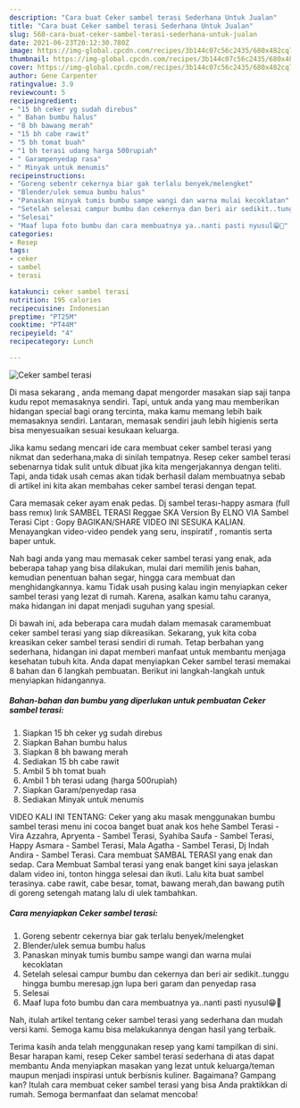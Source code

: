 ```yaml
---
description: "Cara buat Ceker sambel terasi Sederhana Untuk Jualan"
title: "Cara buat Ceker sambel terasi Sederhana Untuk Jualan"
slug: 560-cara-buat-ceker-sambel-terasi-sederhana-untuk-jualan
date: 2021-06-23T20:12:30.780Z
image: https://img-global.cpcdn.com/recipes/3b144c07c56c2435/680x482cq70/ceker-sambel-terasi-foto-resep-utama.jpg
thumbnail: https://img-global.cpcdn.com/recipes/3b144c07c56c2435/680x482cq70/ceker-sambel-terasi-foto-resep-utama.jpg
cover: https://img-global.cpcdn.com/recipes/3b144c07c56c2435/680x482cq70/ceker-sambel-terasi-foto-resep-utama.jpg
author: Gene Carpenter
ratingvalue: 3.9
reviewcount: 5
recipeingredient:
- "15 bh ceker yg sudah direbus"
- " Bahan bumbu halus"
- "8 bh bawang merah"
- "15 bh cabe rawit"
- "5 bh tomat buah"
- "1 bh terasi udang harga 500rupiah"
- " Garampenyedap rasa"
- " Minyak untuk menumis"
recipeinstructions:
- "Goreng sebentr cekernya biar gak terlalu benyek/melengket"
- "Blender/ulek semua bumbu halus"
- "Panaskan minyak tumis bumbu sampe wangi dan warna mulai kecoklatan"
- "Setelah selesai campur bumbu dan cekernya dan beri air sedikit..tunggu hingga bumbu meresap.jgn lupa beri garam dan penyedap rasa"
- "Selesai"
- "Maaf lupa foto bumbu dan cara membuatnya ya..nanti pasti nyusul😁🙏"
categories:
- Resep
tags:
- ceker
- sambel
- terasi

katakunci: ceker sambel terasi 
nutrition: 195 calories
recipecuisine: Indonesian
preptime: "PT25M"
cooktime: "PT44M"
recipeyield: "4"
recipecategory: Lunch

---
```



![Ceker sambel terasi](https://img-global.cpcdn.com/recipes/3b144c07c56c2435/680x482cq70/ceker-sambel-terasi-foto-resep-utama.jpg)

Di masa  sekarang , anda memang dapat mengorder masakan siap saji tanpa kudu repot memasaknya sendiri. Tapi, untuk anda yang mau memberikan hidangan special bagi orang tercinta, maka kamu memang lebih baik memasaknya sendiri. Lantaran, memasak sendiri jauh lebih higienis serta bisa menyesuaikan sesuai kesukaan keluarga.

Jika kamu sedang mencari ide cara membuat ceker sambel terasi yang nikmat dan sederhana,maka di sinilah tempatnya. Resep ceker sambel terasi  sebenarnya tidak sulit untuk dibuat jika kita mengerjakannya dengan teliti. Tapi, anda tidak usah cemas akan tidak berhasil dalam membuatnya 
sebab di artikel ini kita akan membahas ceker sambel terasi dengan tepat.  

Cara memasak ceker ayam enak pedas. Dj sambel terası-happy asmara (full bass remıx) lırık SAMBEL TERASI Reggae SKA Version By ELNO VIA Sambel Terasi Cipt : Gopy BAGIKAN/SHARE VIDEO INI SESUKA KALIAN. Menayangkan video-video pendek yang seru, inspiratif , romantis serta baper untuk.

Nah bagi anda yang mau memasak ceker sambel terasi yang enak, ada beberapa tahap yang bisa dilakukan, mulai dari memilih jenis bahan, kemudian penentuan bahan segar, hingga cara membuat dan menghidangkannya. kamu Tidak usah pusing kalau ingin menyiapkan ceker sambel terasi yang lezat di rumah. Karena, asalkan kamu  tahu caranya, maka hidangan ini dapat menjadi suguhan yang spesial.

Di bawah ini, ada beberapa cara mudah dalam memasak caramembuat ceker sambel terasi yang siap dikreasikan. Sekarang, yuk kita coba kreasikan ceker sambel terasi sendiri di rumah. Tetap berbahan yang sederhana, hidangan ini dapat memberi manfaat untuk membantu menjaga kesehatan tubuh kita. Anda dapat menyiapkan Ceker sambel terasi memakai 8 bahan dan 6 langkah pembuatan. Berikut ini langkah-langkah untuk menyiapkan hidangannya.

<!--inarticleads1-->

##### Bahan-bahan dan bumbu yang diperlukan untuk pembuatan Ceker sambel terasi:

1. Siapkan 15 bh ceker yg sudah direbus
1. Siapkan  Bahan bumbu halus
1. Siapkan 8 bh bawang merah
1. Sediakan 15 bh cabe rawit
1. Ambil 5 bh tomat buah
1. Ambil 1 bh terasi udang (harga 500rupiah)
1. Siapkan  Garam/penyedap rasa
1. Sediakan  Minyak untuk menumis


VIDEO KALI INI TENTANG: Ceker yang aku masak menggunakan bumbu sambel terasi menu ini cocoa banget buat anak kos hehe Sambel Terasi - Vira Azzahra, Apryenta - Sambel Terasi, Syahiba Saufa - Sambel Terasi, Happy Asmara - Sambel Terasi, Mala Agatha - Sambel Terasi, Dj Indah Andira - Sambel Terasi. Cara membuat SAMBAL TERASI yang enak dan sedap. Cara Membuat Sambal terasi yang enak banget kini saya jelaskan dalam video ini, tonton hingga selesai dan ikuti. Lalu kita buat sambel terasinya. cabe rawit, cabe besar, tomat, bawang merah,dan bawang putih di goreng setengah matang lalu di ulek tambahkan. 

<!--inarticleads2-->

##### Cara menyiapkan Ceker sambel terasi:

1. Goreng sebentr cekernya biar gak terlalu benyek/melengket
1. Blender/ulek semua bumbu halus
1. Panaskan minyak tumis bumbu sampe wangi dan warna mulai kecoklatan
1. Setelah selesai campur bumbu dan cekernya dan beri air sedikit..tunggu hingga bumbu meresap.jgn lupa beri garam dan penyedap rasa
1. Selesai
1. Maaf lupa foto bumbu dan cara membuatnya ya..nanti pasti nyusul😁🙏




Nah, itulah artikel tentang  ceker sambel terasi  yang sederhana dan mudah versi kami. Semoga kamu bisa melakukannya dengan hasil yang terbaik. 

Terima kasih anda telah menggunakan resep yang kami tampilkan di sini. Besar harapan kami, resep  Ceker sambel terasi sederhana di atas dapat membantu Anda menyiapkan masakan yang lezat untuk keluarga/teman maupun menjadi inspirasi untuk berbisnis kuliner. Bagaimana? Gampang kan? Itulah cara membuat ceker sambel terasi yang bisa Anda praktikkan di rumah. Semoga bermanfaat dan selamat mencoba!

